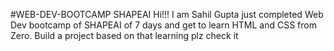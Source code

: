 #WEB-DEV-BOOTCAMP SHAPEAI
Hi!!! I am Sahil Gupta just completed Web Dev bootcamp of SHAPEAI of 7 days and get to learn HTML and CSS from Zero.
Build a project based on that learning plz check it
